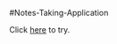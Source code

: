 #Notes-Taking-Application

Click [here](https://radhe127.github.io/Notes-Taking-Application/) to try.
